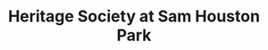 ---
layout: repo
title: "Heritage Society at Sam Houston Park"
id: 16918
permalink: repos/16918/
---